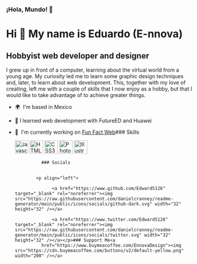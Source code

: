 ### ¡Hola, Mundo! 👋
Hi 👋 My name is Eduardo (E-nnova)
==================================

Hobbyist web developer and designer
-----------------------------------

I grew up in front of a computer, learning about the virtual world from a young age. My curiosity led me to learn some graphic design techniques and, later, to learn about web development. This, together with my love of creating, left me with a couple of skills that I now enjoy as a hobby, but that I would like to take advantage of to achieve greater things.

*   🌍  I'm based in Mexico
*   🌱  I learned web development with FutureED and Huawei
*   🚀  I'm currently working on [Fun Fact Web](http://https://edward5126.github.io/FunFactWeb_STEAM_Torch/HTML/)### Skills<p align="left">
                                <a href="https://developer.mozilla.org/en-US/docs/Web/JavaScript" target="_blank" rel="noreferrer"><img src="https://raw.githubusercontent.com/danielcranney/readme-generator/main/public/icons/skills/javascript-colored.svg" width="36" height="36" alt="Javascript" /></a>
                                <a href="https://developer.mozilla.org/en-US/docs/Glossary/HTML5" target="_blank" rel="noreferrer"><img src="https://raw.githubusercontent.com/danielcranney/readme-generator/main/public/icons/skills/html5-colored.svg" width="36" height="36" alt="HTML5" /></a>
                                <a href="https://www.w3.org/TR/CSS/#css" target="_blank" rel="noreferrer"><img src="https://raw.githubusercontent.com/danielcranney/readme-generator/main/public/icons/skills/css3-colored.svg" width="36" height="36" alt="CSS3" /></a>
                                <a href="https://www.adobe.com/uk/products/photoshop.html" target="_blank" rel="noreferrer"><img src="https://raw.githubusercontent.com/danielcranney/readme-generator/main/public/icons/skills/photoshop-colored-dark.svg" width="36" height="36" alt="Photoshop" /></a>
                                <a href="adobe.com/uk/products/illustrator.html" target="_blank" rel="noreferrer"><img src="https://raw.githubusercontent.com/danielcranney/readme-generator/main/public/icons/skills/illustrator-colored-dark.svg" width="36" height="36" alt="Illustrator" /></a>
                    </p>
                    
                  ### Socials
                  
                  
                <p align="left">
                          
                      <a href="https://www.github.com/Edward5126" target="_blank" rel="noreferrer"><img src="https://raw.githubusercontent.com/danielcranney/readme-generator/main/public/icons/socials/github-dark.svg" width="32" height="32" /></a>
                          
                      <a href="https://www.twitter.com/Edward5126" target="_blank" rel="noreferrer"><img src="https://raw.githubusercontent.com/danielcranney/readme-generator/main/public/icons/socials/twitter.svg" width="32" height="32" /></a></p>### Support Me<a
                  href="https://www.buymeacoffee.com/EnnovaDesign"><img src="https://cdn.buymeacoffee.com/buttons/v2/default-yellow.png" width="200" /></a>
